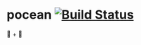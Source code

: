 # pocean  [![Build Status](https://travis-ci.org/pyoceans/pocean-core.svg?branch=master)](https://travis-ci.org/pyoceans/pocean-core)

:snake: + :ocean:
